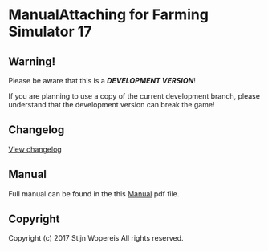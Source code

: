 # ManualAttaching for Farming Simulator 17

## Warning!
Please be aware that this is a ***DEVELOPMENT VERSION***!

If you are planning to use a copy of the current development branch, please understand that the development version can break the game!

## Changelog
[View changelog](https://www.dropbox.com/s/gtxidgn4iex4zc3/changelog.txt?dl=0)

## Manual
Full manual can be found in the this [Manual](https://www.dropbox.com/s/t7wm0nsqd4hb8u6/Manual%20Attaching.pdf?dl=0) pdf file.

## Copyright
Copyright (c) 2017 Stijn Wopereis
All rights reserved.